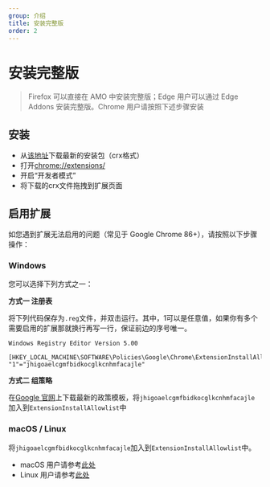 ```yaml
---
group: 介绍
title: 安装完整版
order: 2
---
```


# 安装完整版

> Firefox 可以直接在 AMO 中安装完整版；Edge 用户可以通过 Edge Addons 安装完整版。Chrome 用户请按照下述步骤安装

## 安装

* 从[该地址](https://github.com/FirefoxBar/HeaderEditor/issues/286)下载最新的安装包（crx格式）
* 打开[chrome://extensions/](chrome://extensions/)
* 开启“开发者模式”
* 将下载的crx文件拖拽到扩展页面

## 启用扩展

如您遇到扩展无法启用的问题（常见于 Google Chrome 86+），请按照以下步骤操作：

### Windows

您可以选择下列方式之一：

**方式一 注册表**

将下列代码保存为`.reg`文件，并双击运行。其中，1可以是任意值，如果你有多个需要启用的扩展那就换行再写一行，保证前边的序号唯一。

```
Windows Registry Editor Version 5.00

[HKEY_LOCAL_MACHINE\SOFTWARE\Policies\Google\Chrome\ExtensionInstallAllowlist]
"1"="jhigoaelcgmfbidkocglkcnhmfacajle"
```

**方式二 组策略**

在[Google 官网](https://support.google.com/chrome/a/answer/7532015?hl=zh-Hans)上下载最新的政策模板，将`jhigoaelcgmfbidkocglkcnhmfacajle`加入到`ExtensionInstallAllowlist`中

### macOS / Linux

将`jhigoaelcgmfbidkocglkcnhmfacajle`加入到`ExtensionInstallAllowlist`中。

* macOS 用户请参考[此处](https://support.google.com/chrome/a/answer/7517624?hl=zh-Hans)
* Linux 用户请参考[此处](https://support.google.com/chrome/a/answer/7517525?hl=zh-Hans)
